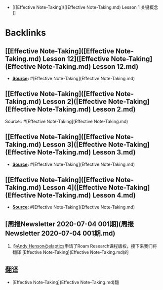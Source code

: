 - [[[Effective Note-Taking]([[Effective Note-Taking.md) Lesson 1 关键概念 ]]

# Backlinks
## [[Effective Note-Taking]([Effective Note-Taking.md) Lesson 12]([Effective Note-Taking](Effective Note-Taking.md) Lesson 12.md)
- **[Source](Source.md):** #[Effective Note-Taking](Effective Note-Taking.md)

## [[Effective Note-Taking]([Effective Note-Taking.md) Lesson 2]([Effective Note-Taking](Effective Note-Taking.md) Lesson 2.md)
Source:: #[Effective Note-Taking](Effective Note-Taking.md)

## [[Effective Note-Taking]([Effective Note-Taking.md) Lesson 3]([Effective Note-Taking](Effective Note-Taking.md) Lesson 3.md)
- **[Source](Source.md):** #[Effective Note-Taking](Effective Note-Taking.md)

## [[Effective Note-Taking]([Effective Note-Taking.md) Lesson 4]([Effective Note-Taking](Effective Note-Taking.md) Lesson 4.md)
- **[Source](Source.md):** #[Effective Note-Taking](Effective Note-Taking.md)

## [周报Newsletter 2020-07-04 001期](周报Newsletter 2020-07-04 001期.md)

1. 向[Andy Henson@elaptics](https://twitter.com/elaptics)申请了Roam Research课程版权，接下来我们将翻译 [Effective Note-Taking](Effective Note-Taking.md)的

## [翻译](翻译.md)
- [Effective Note-Taking](Effective Note-Taking.md)翻

